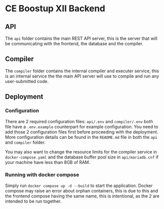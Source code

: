 # CE Boostup XII Backend

## API

The `api` folder contains the main REST API server, this is the server that will be communicating with the frontend, the database and the compiler.

## Compiler

The `compiler` folder contains the internal compiler and executer service, this is an internal service the the main API server will use to compile and run any user-submitted code.

## Deployment

### Configuration
There are 2 required configuration files: `api/.env` and `compiler/.env` both file have a `.env.example` counterpart for example configuration. You need to add those 2 configuration files first before proceeding with the deployment. More configuration details can be found in the `README.md` file in both the `api` and `compiler` folder.

You may also want to change the resource limits for the compiler service in `docker-compose.yaml` and the database buffer pool size in `api/mariadb.cnf` if your machine have less than 8GB of RAM.

### Running with docker compose
Simply run `docker compose up -d --build` to start the application. Docker compose may raise an error about orphan containers, this is due to this and the frontend compose having the same name, this is intentional, as the 2 are intended to be run together.
